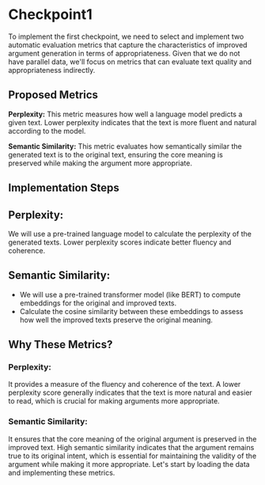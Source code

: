 # **Checkpoint1**


To implement the first checkpoint, we need to select and implement two automatic evaluation metrics that capture the characteristics of improved argument generation in terms of appropriateness. 
Given that we do not have parallel data, we'll focus on metrics that can evaluate text quality and appropriateness indirectly.

## Proposed Metrics
**Perplexity:** This metric measures how well a language model predicts a given text. Lower perplexity indicates that the text is more fluent and natural according to the model.

**Semantic Similarity:** This metric evaluates how semantically similar the generated text is to the original text, ensuring the core meaning is preserved while making the argument more appropriate.

## Implementation Steps

## Perplexity:
We will use a pre-trained language model to calculate the perplexity of the generated texts. Lower perplexity scores indicate better fluency and coherence.

## Semantic Similarity:
- We will use a pre-trained transformer model (like BERT) to compute embeddings for the original and improved texts.
- Calculate the cosine similarity between these embeddings to assess how well the improved texts preserve the original meaning.

## Why These Metrics?
### Perplexity:
It provides a measure of the fluency and coherence of the text. A lower perplexity score generally indicates that the text is more natural and easier to read, which is crucial for making arguments more appropriate.


### Semantic Similarity:
It ensures that the core meaning of the original argument is preserved in the improved text. High semantic similarity indicates that the argument remains true to its original intent, which is essential for maintaining the validity of the argument while making it more appropriate.
Let's start by loading the data and implementing these metrics.
